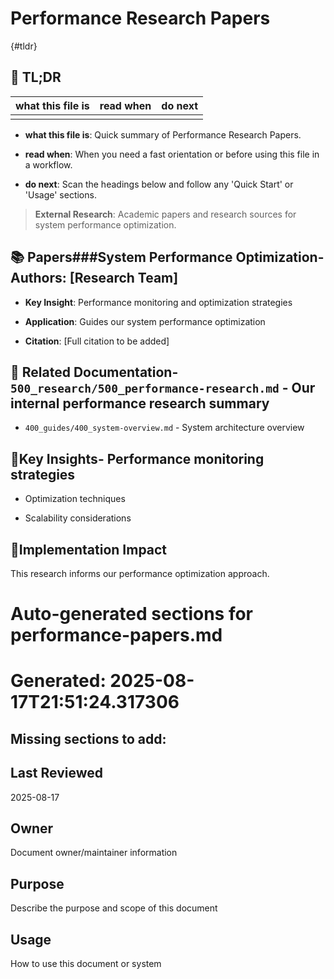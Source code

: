 <!-- CONTEXT_REFERENCE: 400_guides/400_cursor-context-engineering-guide.md -->
<!-- MODULE_REFERENCE: 400_guides/400_performance-optimization-guide.md -->
<!-- MODULE_REFERENCE: 400_guides/400_system-overview.md -->

# Performance Research Papers

{#tldr}

## 🔎 TL;DR

| what this file is | read when | do next |
|---|---|---|
|  |  |  |

- **what this file is**: Quick summary of Performance Research Papers.

- **read when**: When you need a fast orientation or before using this file in a workflow.

- **do next**: Scan the headings below and follow any 'Quick Start' or 'Usage' sections.

> **External Research**: Academic papers and research sources for system performance optimization.

## 📚 **Papers**###**System Performance Optimization**-**Authors**: [Research Team]

- **Key Insight**: Performance monitoring and optimization strategies

- **Application**: Guides our system performance optimization

- **Citation**: [Full citation to be added]

## 🔗 **Related Documentation**- `500_research/500_performance-research.md` - Our internal performance research summary

- `400_guides/400_system-overview.md` - System architecture overview

## 📖**Key Insights**- Performance monitoring strategies

- Optimization techniques

- Scalability considerations

## 🎯**Implementation Impact**

This research informs our performance optimization approach.

<!-- README_AUTOFIX_START -->
# Auto-generated sections for performance-papers.md
# Generated: 2025-08-17T21:51:24.317306

## Missing sections to add:

## Last Reviewed

2025-08-17

## Owner

Document owner/maintainer information

## Purpose

Describe the purpose and scope of this document

## Usage

How to use this document or system

<!-- README_AUTOFIX_END -->
